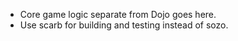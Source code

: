 - Core game logic separate from Dojo goes here.
- Use scarb for building and testing instead of sozo.